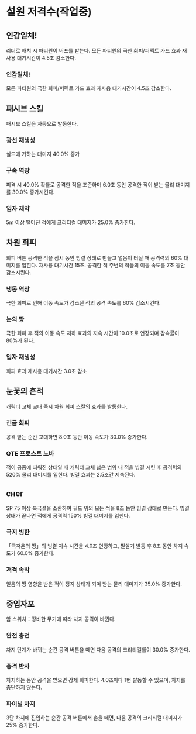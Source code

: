 # 설원 저격수(작업중)

## 인갑일체!

리더로 배치 시 파티원이 버프를 받는다.
모든 파티원의 극한 회피/퍼펙트 가드 효과 재사용 대기시간이 4.5초 감소한다.

### 인갑일체!

모든 파티원의 극한 회피/퍼펙트 가드 효과 재사용 대기시간이 4.5초 감소한다.

## 패시브 스킬

패시브 스킬은 자동으로 발동한다.

### 광선 재생성

실드에 가하는 대미지 40.0% 증가

### 구속 역장

피격 시 40.0% 확률로 공격한 적을 조준하며 6.0초 동안 공격한 적이 받는 물리 대미지를 30.0% 증가시킨다.

### 입자 제약

5m 이상 떨어진 적에게 크리티컬 대미지가 25.0% 증가한다.

## 차원 회피

회피 버튼
공격한 적을 잠시 동안 빙결 상태로 만들고 얼음이 터질 때 공격력의 60% 대미지를 입힌다. 재사용 대기시간 15초.
공격한 적 주변의 적들의 이동 속도를 7초 동안 감소시킨다.

### 냉동 역장

극한 회피로 인해 이동 속도가 감소된 적의 공격 속도를 60% 감소시킨다.

### 눈의 땅

극한 회피 후 적의 이동 속도 저하 효과의 지속 시간이 10.0초로 연장되며 감속률이 80%가 된다.

### 입자 재생성

회피 효과 재사용 대기시간 3.0초 감소

## 눈꽃의 흔적

캐릭터 교체
교대 즉시 차원 회피 스킬의 효과를 발동한다.

### 긴급 회피

공격 받는 순간 교대하면 8.0초 동안 이동 속도가 30.0% 증가한다.

### QTE 프로스트 노바

적이 공중에 띄워진 상태일 때 캐릭터 교체
넓은 범위 내 적을 빙결 시킨 후 공격력의 520% 물리 대미지를 입힌다. 빙결 효과는 2.5초간 지속된다.

## снег

SP 75 이상
북극설을 소환하여 필드 위의 모든 적을 8초 동안 빙결 상태로 만든다.
빙결 상태가 끝나면 적에게 공격력 150% 빙결 대미지를 입힌다.

### 극지 빙한

「극저온의 땅」의 빙결 지속 시간을 4.0초 연장하고, 필살기 발동 후 8초 동안 차지 속도가 60.0% 증가한다.

### 저격 속박

얼음의 땅 영향을 받은 적이 정지 상태가 되며 받는 물리 대미지가 35.0% 증가한다.

## 중입자포

암 스위치：장비한 무기에 따라 차지 공격이 바뀐다.

### 완전 충전

차지 단계가 바뀌는 순간 공격 버튼을 떼면 다음 공격의 크리티컬률이 30.0% 증가한다.

### 충격 반사

차지하는 동안 공격을 받으면 강제 회피한다. 4.0초마다 1번 발동할 수 있으며, 차지를 중단하지 않는다.

### 파이널 차지

3단 차지에 진입하는 순간 공격 버튼에서 손을 떼면, 다음 공격의 크리티컬 대미지가 25% 증가한다.
